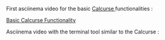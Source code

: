 <p>
  First asciinema video for the basic <a href = "https://calcurse.org/"> Calcurse </a> functionalities :
  
 <a href="https://asciinema.org/a/273524"> Basic Calcurse Functionality</a>
</p>
<p>
  Asciinema video with the terminal tool similar to the Calcurse :
</p>
